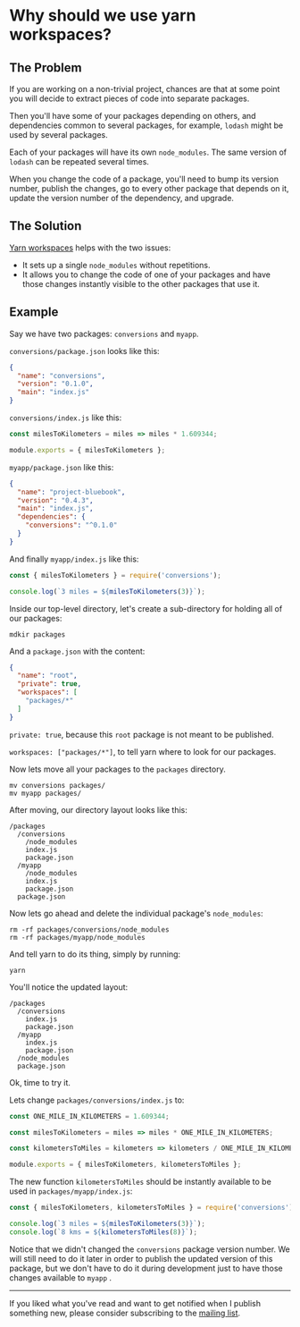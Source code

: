 # Why should we use yarn workspaces?

## The Problem

If you are working on a non-trivial project, chances are that at some point you will decide to extract pieces of code into separate packages.

Then you'll have some of your packages depending on others, and dependencies common to several packages, for example, `lodash` might be used by several packages.

Each of your packages will have its own `node_modules`. The same version of `lodash` can be repeated several times.

When you change the code of a package, you'll need to bump its version number, publish the changes, go to every other package that depends on it, update the version number of the dependency, and upgrade.

## The Solution

[Yarn workspaces](https://yarnpkg.com/lang/en/docs/workspaces/) helps with the two issues:

- It sets up a single `node_modules` without repetitions.
- It allows you to change the code of one of your packages and have those changes instantly visible to the other packages that use it.

## Example

Say we have two packages: `conversions` and `myapp`.

`conversions/package.json` looks like this:

```json
{
  "name": "conversions",
  "version": "0.1.0",
  "main": "index.js"
}
```
`conversions/index.js` like this:

```js
const milesToKilometers = miles => miles * 1.609344;

module.exports = { milesToKilometers };
```

`myapp/package.json` like this:

```json
{
  "name": "project-bluebook",
  "version": "0.4.3",
  "main": "index.js",
  "dependencies": {
    "conversions": "^0.1.0"
  }
}
```

And finally `myapp/index.js` like this:

```js
const { milesToKilometers } = require('conversions');

console.log(`3 miles = ${milesToKilometers(3)}`);
```

Inside our top-level directory, let's create a sub-directory for holding all of our packages:

```
mdkir packages
```

And a `package.json` with the content:

```json
{
  "name": "root",
  "private": true,
  "workspaces": [
    "packages/*"
  ]
}
```

`private: true`, because this `root` package is not meant to be published.

`workspaces: ["packages/*"]`, to tell yarn where to look for our packages.

Now lets move all your packages to the `packages` directory.

```
mv conversions packages/
mv myapp packages/
```

After moving, our directory layout looks like this:

```
/packages
  /conversions
    /node_modules
    index.js
    package.json
  /myapp
    /node_modules
    index.js
    package.json
  package.json  
```

Now lets go ahead and delete the individual package's `node_modules`:

```
rm -rf packages/conversions/node_modules
rm -rf packages/myapp/node_modules
```

And tell yarn to do its thing, simply by running:
```
yarn
```

You'll notice the updated layout:

```
/packages
  /conversions
    index.js
    package.json
  /myapp
    index.js
    package.json
  /node_modules
  package.json  
```

Ok, time to try it.

Lets change `packages/conversions/index.js` to:

```js
const ONE_MILE_IN_KILOMETERS = 1.609344;

const milesToKilometers = miles => miles * ONE_MILE_IN_KILOMETERS;

const kilometersToMiles = kilometers => kilometers / ONE_MILE_IN_KILOMETERS;

module.exports = { milesToKilometers, kilometersToMiles };
```

The new function `kilometersToMiles` should be instantly available to be used in `packages/myapp/index.js`:

```js
const { milesToKilometers, kilometersToMiles } = require('conversions');

console.log(`3 miles = ${milesToKilometers(3)}`);
console.log(`8 kms = ${kilometersToMiles(8)}`);
```

Notice that we didn't changed the `conversions` package version number. We will still need to do it later in order to publish the updated version of this package, but we don't have to do it during development just to have those changes available to `myapp` .

---

If you liked what you've read and want to get notified when I publish something new, please consider subscribing to the [mailing list](https://airtable.com/shr6oZPj9xxsYq0h8).
